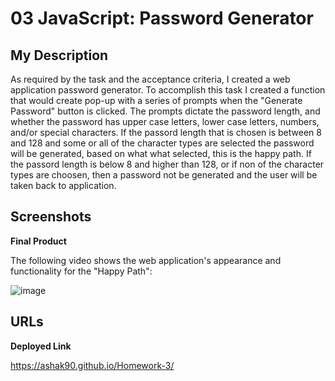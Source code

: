 # 03 JavaScript: Password Generator

## My Description

As required by the task and the acceptance criteria, I created a web application password generator. To accomplish this task I created a function that would create pop-up with a series of prompts when the "Generate Password" button is clicked. The prompts dictate the password length, and whether the password has upper case letters, lower case letters, numbers, and/or special characters. If the passord length that is chosen is between 8 and 128 and some or all of the character types are selected the password will be generated, based on what what selected, this is the happy path. If the passord length is below 8 and higher than 128, or if non of the character types are choosen, then a password not be generated and the user will be taken back to application.


## Screenshots

**Final Product**

The following video shows the web application's appearance and functionality for the "Happy Path":

![image](./assets/passwordGenerator.png)

## URLs

**Deployed Link**

https://ashak90.github.io/Homework-3/
